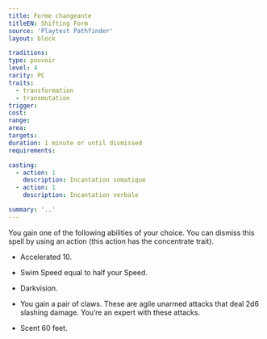 ```yaml
---
title: Forme changeante
titleEN: Shifting Form
source: 'Playtest Pathfinder'
layout: block

traditions:
type: pouvoir
level: 4
rarity: PC
traits:
  - transformation
  - transmutation
trigger: 
cost: 
range: 
area: 
targets: 
duration: 1 minute or until dismissed
requirements: 

casting:
  - action: 1
    description: Incantation somatique
  - action: 1
    description: Incantation verbale

summary: '..'
---
```

You gain one of the following abilities of your choice. You can dismiss this spell by using an action (this action has the concentrate trait).

- Accelerated 10.

- Swim Speed equal to half your Speed.

- Darkvision.

- You gain a pair of claws. These are agile unarmed attacks that deal 2d6 slashing damage. You’re an expert with these attacks.

- Scent 60 feet.